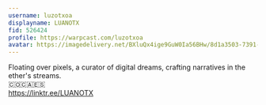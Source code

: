 ```yaml
---
username: luzotxoa
displayname: LUANOTX
fid: 526424
profile: https://warpcast.com/luzotxoa
avatar: https://imagedelivery.net/BXluQx4ige9GuW0Ia56BHw/8d1a3503-7391-4c87-b42d-49091c147100/original
---
```

Floating over pixels, a curator of digital dreams, crafting narratives in the ether's streams.  
🇨🇴🇨🇦🇪🇸  
https://linktr.ee/LUANOTX  
